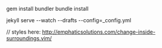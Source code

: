 gem install bundler
bundle install

jekyll serve --watch --drafts --config=_config.yml


// styles here: http://emphaticsolutions.com/change-inside-surroundings.vim/
